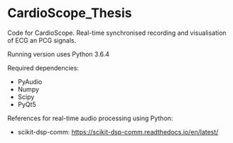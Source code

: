 # CardioScope_Thesis
Code for CardioScope. Real-time synchronised recording and visualisation of ECG an PCG signals. 

Running version uses Python 3.6.4 

Required dependencies:

- PyAudio
- Numpy
- Scipy
- PyQt5

References for real-time audio processing using Python:

- scikit-dsp-comm: https://scikit-dsp-comm.readthedocs.io/en/latest/


